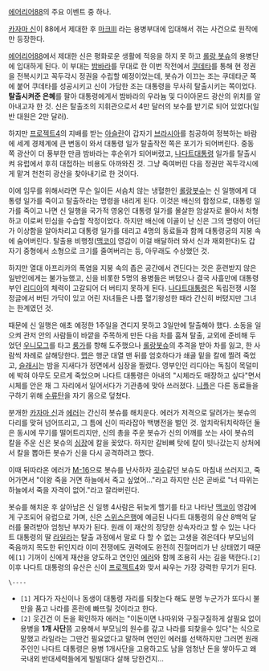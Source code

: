 [에어리어88](%EC%97%90%EC%96%B4%EB%A6%AC%EC%96%B488.md)의 주요 이벤트 중 하나.

[카자마 신](%EC%B9%B4%EC%9E%90%EB%A7%88%20%EC%8B%A0.md)이 88에서 제대한 후
[마크III](%EB%A7%88%ED%81%ACIII.md) 라는 용병부대에 입대해서 겪는 사건으로 원작에만 등장한다.

[에어리어88](%EC%97%90%EC%96%B4%EB%A6%AC%EC%96%B488.md)에서 제대한 신은 평화로운 생활에 적응을
하지 못 하고 [롤랑 봇슈](%EB%A1%A4%EB%9E%91%20%EB%B4%87%EC%8A%88.md)의 용병단에 입대하게 된다.
이 부대는 [밤바라](%EB%B0%A4%EB%B0%94%EB%9D%BC.md)를 무대로 한 이번 작전에서
[쿠데타](%EC%BF%A0%EB%8D%B0%ED%83%80.md)를 통해 현 정권을 전복시키고 꼭두각시 정권을 수립할 예정이었는데,
봇슈가 이끄는 조는 쿠데타군 쪽에 붙어 쿠데타를 성공시키고 신이 가담한 조는 대통령을 무사히 탈출시키는 쪽이었다. **탈출시켜준 은혜**를
팔아 대통령에게서 밤바라의 우라늄 및 다이아몬드 광산의 위치를 알아내고자 한 것. 신은 탈출조의 지휘관으로서 4만 달러의 보수를 받기로 되어
있었다(일반 대원은 2만 달러).

하지만 [프로젝트4](%ED%94%84%EB%A1%9C%EC%A0%9D%ED%8A%B84.md)의 지배를 받는
[아슬란](%EC%95%84%EC%8A%AC%EB%9E%80.md)이 갑자기
[브라시아](%EB%B8%8C%EB%9D%BC%EC%8B%9C%EC%95%84.md)를 침공하여 정복하는 바람에 세계 경제계에 큰
변동이 와서 대통령 일가 탈출작전 쪽은 포기가 되어버린다. 중동 쪽 광산이 더 풍부한 만큼 밤바라는 후순위가 되어버렸고, [나다트대통령](%EB%82%98%EB%8B%A4%ED%8A%B8%20%EB%8C%80%ED%86%B5%EB%A0%B9.md) 일가를 탈출시켜
유럽에서 후히 대접하는 비용도 아까와진 것. 그냥 죽여버린 다음 정권만 꼭두각시에게 맡겨 천천히 광산을 찾아내기로 한 것이다.

이에 임무를 위해서라면 무슨 일이든 서슴치 않는 냉혈한인 [롤랑봇슈](%EB%A1%A4%EB%9E%91%20%EB%B4%87%EC%8A%88.md)는 신 일행에게 대통령 일가를 죽이고 탈출하라는
명령을 내리게 된다. 이것은 배신의 함정으로, 대통령 일가를 죽이고 나면 신 일행을 국가적 영웅인 대통령 일가를 몰살한 암살자로 몰아서
처형하고 이로써 민심을 수습할 작정이었다. 하지만 배신에 이골이 난 신은 그의 명령이 어딘가 이상함을 알아차리고 대통령 일가를 데리고 4명의
동료들과 함께 대통령궁의 지붕 속에 숨어버린다. 탈출용 비행정([맥코이](%EB%A7%A5%EC%BD%94%EC%9D%B4.md)
영감이 이걸 배달하러 와서 신과 재회한다)도 갑자기 중형에서 소형으로 크기를 줄여버리는 등, 아무래도 수상했던 것.

하지만 열대 아프리카의 폭염을 지붕 속의 좁은 공간에서 견딘다는 것은 훈련받지 않은 일반인에게는 불가능했고, 신을 비롯한 5명의 용병들은
버텼으나 결국 사흘만에 대통령 부인 [리디아](%EB%A6%AC%EB%94%94%EC%95%84%28%EC%97%90%EC%96%B4%EB%A6%AC%EC%96%B488%29.md)의 체력이 고갈되어 더 버티지 못하게 된다. [나다트대통령](%EB%82%98%EB%8B%A4%ED%8A%B8%20%EB%8C%80%ED%86%B5%EB%A0%B9.md)은 독립전쟁 시절
정글에서 버틴 가닥이 있고 어린 자녀들은 나름 혈기왕성한 때라 간신히 버텼지만 그녀는 한계였던 것.

때문에 신 일행은 애초 예정한 1주일을 견디지 못하고 3일만에 탈출해야 했다. 소동을 일으켜 관저 안의 사람들이 바깥을 주목하게 만든 다음
차를 훔쳐 탈출, 교외에 준비해 두었던 [우니모그](%EC%9A%B0%EB%8B%88%EB%AA%A8%EA%B7%B8.md)를 타고
[룽가](%EB%A3%BD%EA%B0%80.md)를 향해 도주했으나 [롤랑봇슈](%EB%A1%A4%EB%9E%91%20%EB%B4%87%EC%8A%88.md)의 추격을 받아 차를 잃고, 한 사람씩 차례로
살해당한다. [맵](%EB%A7%B5%28%EC%97%90%EC%96%B4%EB%A6%AC%EC%96%B488%29.md)은 행군 대열
맨 뒤를 엄호하다가 쇄골 밑을 칼에 찔려 죽었고, [슬래시](%EC%8A%AC%EB%9E%98%EC%8B%9C.md)는 밤을 지새다가
정면에서 심장을 찔렸다. 영부인인 리디아는 독침이 목덜미에 박혀 아무도 모르게 죽었으며 나다트 대통령은 아내의 "시체라도 매장하고 싶다"면서
시체를 안은 채 그 자리에서 일어서다가 기관총에 맞아 쓰러졌다. [니플](%EB%8B%88%ED%94%8C.md)은 다른 동료들을
구하기 위해 [수류탄](%EC%88%98%EB%A5%98%ED%83%84.md)을 자기 몸으로 덮쳤다.

분개한 [카자마 신](%EC%B9%B4%EC%9E%90%EB%A7%88%20%EC%8B%A0.md)과
[에러](%EC%97%90%EB%9F%AC.md)는 간신히 봇슈를 해치운다. 에러가 저격으로 달려가는 봇슈의 다리를 맞혀 넘어뜨리고,
그 틈에 신이 따라잡아 백병전을 벌인 것. 엎치락뒤치락하던 둘은 동시에 무기를 떨어트리지만, 신의 총을 주운 봇슈가 신의 어깨를 쏘는 사이
봇슈의 칼을 주운 신은 봇슈의 [심장](%EC%8B%AC%EC%9E%A5.md)에 칼을 꽂았다. 하지만 갈비뼈 탓에 칼이 빗나갔는지
상처에서 칼을 뽑아든 봇슈가 신을 다시 공격하려고 했다.

이때 뒤따라온 에러가 [M-16](M-16.md)으로 봇슈를 난사하자 [굇수](%EA%B5%87%EC%88%98.md)같던 보슈도
마침내 쓰러지고, 죽어가면서 "이왕 죽을 거면 하늘에서 죽고 싶었어..."라고 하지만 신은 곧바로 "너 따위는 하늘에서 죽을 자격이
없어."라고 잘라버린다.

봇슈를 해치운 후 살아남은 신 일행 4사람은 뒤늦게 헬기를 타고 나타난
[맥코이](%EB%A7%A5%EC%BD%94%EC%9D%B4.md) 영감에게 구조되어 유럽으로 가며, 신은 [스위스은행](%EC%8A%A4%EC%9C%84%EC%8A%A4%20%EC%9D%80%ED%96%89.md)에 예금된 나다트 대통령의 유산
8백억 달러를 물려받아 엄청난 부자가 된다. 원래 이 재산의 정당한 상속자라고 할 수 있는 나다트 대통령의 딸 [라일라](%EB%9D%BC%EC%9D%BC%EB%9D%BC/%EC%97%90%EC%96%B4%EB%A6%AC%EC%96%B488.md)는 탈출 과정에서 말로 다
할 수 없는 고생을 겪은데다 부모님의 죽음까지 목도한 뒤인지라 이미 전쟁에도 권력에도 완전히 진절머리가 난 상태였기 때문에`[1]` 기꺼이
신에게 재산을 양도하고 연인인 [에러](%EC%97%90%EB%9F%AC.md)와 함께 조용히 사는 길을 택한다.`[2]` 이후 나다트
대통령의 유산은 신이 [프로젝트4](%ED%94%84%EB%A1%9C%EC%A0%9D%ED%8A%B84.md)와 맞서 싸우는 가장
강력한 무기가 된다.

`\----`

  * `[1]` 게다가 자신이나 동생이 대통령 자리를 되찾는다 해도 분명 누군가가 또다시 불만을 품고 나라를 혼란에 빠뜨릴 것이라고 한다.
  * `[2]` 웃긴건 이 돈을 확인하자 에러는 "이돈이면 나따위와 구질구질하게 살필요 없이 용병을 **1개 사단**쯤 고용해서 부모님의 원수를 갚고 나라를 되찾을수 있다"는 식으로 말했고 라일라는 그딴건 필요없다고 말하며 연인인 에러를 선택하지만 그러면 원래 주인인 나다트 대통령은 용병 1개사단을 고용하고도 남을 엄청난 돈을 쌓아두고 왜 국내외 반대세력들에게 빌빌대다 살해 당한건지...

